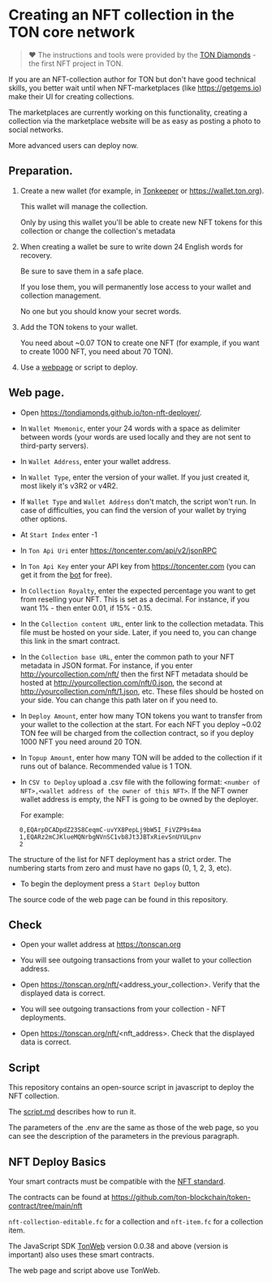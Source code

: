 # Creating an NFT collection in the TON core network

> ❤️ The instructions and tools were provided by the [TON Diamonds](https://ton.diamonds) - the first NFT project in TON.

If you are an NFT-collection author for TON but don't have good technical skills, you better wait until when NFT-marketplaces (like https://getgems.io) make their UI for creating collections.

The marketplaces are currently working on this functionality, creating a collection via the marketplace website will be as easy as posting a photo to social networks.

More advanced users can deploy now.

## Preparation.

1) Create a new wallet (for example, in [Tonkeeper](https://tonkeeper.com/) or https://wallet.ton.org).

   This wallet will manage the collection.

   Only by using this wallet you'll be able to create new NFT tokens for this collection or change the collection's metadata

2) When creating a wallet be sure to write down 24 English words for recovery.

   Be sure to save them in a safe place.
 
   If you lose them, you will permanently lose access to your wallet and collection management.

   No one but you should know your secret words.


3) Add the TON tokens to your wallet.

   You need about ~0.07 TON to create one NFT (for example, if you want to create 1000 NFT, you need about 70 TON).

4) Use a [webpage](https://tondiamonds.github.io/ton-nft-deployer/) or script to deploy.

## Web page.

* Open https://tondiamonds.github.io/ton-nft-deployer/.

* In `Wallet Mnemonic`, enter your 24 words with a space as delimiter between words (your words are used locally and they are not sent to third-party servers).

* In `Wallet Address`, enter your wallet address.

* In `Wallet Type`, enter the version of your wallet. If you just created it, most likely it's v3R2 or v4R2.

* If `Wallet Type` and `Wallet Address` don't match, the script won't run. In case of difficulties, you can find the version of your wallet by trying other options.

* At `Start Index` enter -1

* In `Ton Api Uri` enter https://toncenter.com/api/v2/jsonRPC

* In `Ton Api Key` enter your API key from https://toncenter.com (you can get it from the [bot](https://t.me/tonapibot) for free).

* In `Collection Royalty`, enter the expected percentage you want to get from reselling your NFT. This is set as a decimal. For instance, if you want 1% - then enter 0.01, if 15% - 0.15.

* In the `Collection content URL`, enter link to the collection metadata. This file must be hosted on your side. Later, if you need to, you can change this link in the smart contract.

* In the `Collection base URL`, enter the common path to your NFT metadata in JSON format. For instance, if you enter http://yourcollection.com/nft/ then
the first NFT metadata should be hosted at http://yourcollection.com/nft/0.json, the second at http://yourcollection.com/nft/1.json, etc.
These files should be hosted on your side.
You can change this path later on if you need to.

* In `Deploy Amount`, enter how many TON tokens you want to transfer from your wallet to the collection at the start. For each NFT you deploy ~0.02 TON fee will be charged from the collection contract, so if you deploy 1000 NFT you need around 20 TON.

* In `Topup Amount`, enter how many TON will be added to the collection if it runs out of balance. Recommended value is 1 TON.

* In `CSV to Deploy` upload a .csv file with the following format: `<number of NFT>,<wallet address of the owner of this NFT>`. If the NFT owner wallet address is empty, the NFT is going to be owned by the deployer.

   For example:
```
   0,EQArpDCADpdZ23S8CeqmC-uvYX8PepLj9bW5I_FiVZP9s4ma
   1,EQARz2mCJKlueMQNrbgNVnSC1vb8Jt3JBTxRievSnUYULpnv
   2
```

   The structure of the list for NFT deployment has a strict order. The numbering starts from zero and must have no gaps (0, 1, 2, 3, etc).

* To begin the deployment press a `Start Deploy` button

The source code of the web page can be found in this repository.

## Check

* Open your wallet address at https://tonscan.org

* You will see outgoing transactions from your wallet to your collection address.

* Open https://tonscan.org/nft/<address_your_collection>. Verify that the displayed data is correct.

* You will see outgoing transactions from your collection - NFT deployments.

* Open https://tonscan.org/nft/<nft_address>. Check that the displayed data is correct.

## Script

This repository contains an open-source script in javascript to deploy the NFT collection.

The [script.md](https://github.com/tondiamonds/ton-nft-deployer/blob/main/script.md) describes how to run it.

The parameters of the .env are the same as those of the web page, so you can see the description of the parameters in the previous paragraph.

## NFT Deploy Basics

Your smart contracts must be compatible with the [NFT standard](https://github.com/ton-blockchain/TIPs/issues/62).

The contracts can be found at https://github.com/ton-blockchain/token-contract/tree/main/nft

`nft-collection-editable.fc` for a collection and `nft-item.fc` for a collection item.

The JavaScript SDK [TonWeb](https://github.com/toncenter/tonweb) version 0.0.38 and above (version is important) also uses these smart contracts.

The web page and script above use TonWeb.
